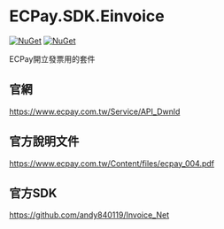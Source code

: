 # ECPay.SDK.Einvoice

[![NuGet](https://img.shields.io/nuget/v/ECPay.SDK.Einvoice.svg)](https://www.nuget.org/packages/ECPay.SDK.Einvoice)
[![NuGet](https://img.shields.io/nuget/dt/ECPay.SDK.Einvoice.svg)](https://www.nuget.org/packages/ECPay.SDK.Einvoice)

ECPay開立發票用的套件

## 官網

https://www.ecpay.com.tw/Service/API_Dwnld

## 官方說明文件

https://www.ecpay.com.tw/Content/files/ecpay_004.pdf

## 官方SDK

https://github.com/andy840119/Invoice_Net

